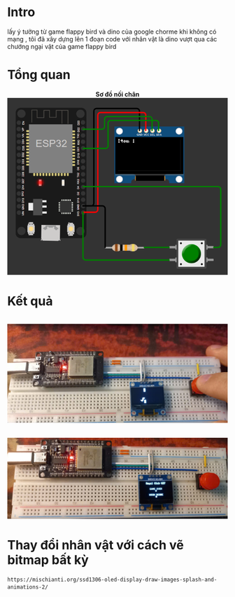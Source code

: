 # Intro
lấy ý tưởng từ game flappy bird và dino của google chorme khi không có mạng , tôi đã xây dựng lên 1 đoạn code với nhân vật là dino vượt qua các chướng ngại vật của game flappy bird

# Tổng quan
<p align="center">
  <b>Sơ đồ nối chân</b><br>
  <img src="3.png" alt="Mô tả hình ảnh 1" width="600"/>
</p>

</p>

# Kết quả 
<p align="center">
  <b></b><br>
  <img src="1.jpg" alt="Mô tả hình ảnh 1" width="600"/>
</p>
<p align="center">
  <b></b><br>
  <img src="2.jpg" alt="Mô tả hình ảnh 1" width="600"/>
</p>

# Thay đổi nhân vật với cách vẽ bitmap bất kỳ 
```https://mischianti.org/ssd1306-oled-display-draw-images-splash-and-animations-2/```
